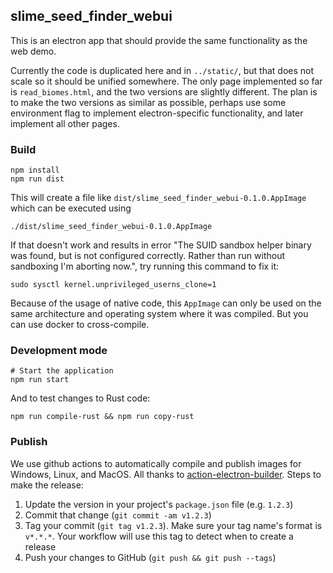 ## slime\_seed\_finder\_webui

This is an electron app that should provide the same functionality as the web demo.

Currently the code is duplicated here and in `../static/`, but that does not
scale so it should be unified somewhere. The only page implemented so far is
`read_biomes.html`, and the two versions are slightly different. The plan is to
make the two versions as similar as possible, perhaps use some environment flag
to implement electron-specific functionality, and later implement all other
pages.

### Build

```
npm install
npm run dist
```

This will create a file like `dist/slime_seed_finder_webui-0.1.0.AppImage`
which can be executed using

```
./dist/slime_seed_finder_webui-0.1.0.AppImage
```

If that doesn't work and results in error "The SUID sandbox helper binary was
found, but is not configured correctly. Rather than run without sandboxing I'm
aborting now.", try running this command to fix it:

```
sudo sysctl kernel.unprivileged_userns_clone=1
```

Because of the usage of native code, this `AppImage` can only be used on the
same architecture and operating system where it was compiled. But you can use
docker to cross-compile.

### Development mode

```
# Start the application
npm run start
```

And to test changes to Rust code:

```
npm run compile-rust && npm run copy-rust
```

### Publish

We use github actions to automatically compile and publish images for Windows,
Linux, and MacOS. All thanks to
[action-electron-builder](https://github.com/samuelmeuli/action-electron-builder).
Steps to make the release:

1. Update the version in your project's `package.json` file (e.g. `1.2.3`)
2. Commit that change (`git commit -am v1.2.3`)
3. Tag your commit (`git tag v1.2.3`). Make sure your tag name's format is `v*.*.*`. Your workflow will use this tag to detect when to create a release
4. Push your changes to GitHub (`git push && git push --tags`)
